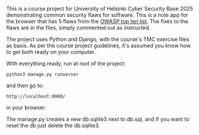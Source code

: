 This is a course project for University of Helsinki Cyber Security Base 2025 demonstrating common security flaws for software. This is a note app for the browser that has 5 flaws from the [OWASP top ten list](https://owasp.org/www-project-top-ten/). The fixes to the flaws are in the files, simply commented out as instructed.

The project uses Python and Django, with the course's TMC exercise files as basis. As per the course project guidelines, it's assumed you know how to get both ready on your computer.

With everything ready, run at root of the project:

```
python3 manage.py runserver
```

and then go to:

```
http://localhost:8000/
```

in your browser.

The manage.py creates a new db.sqlite3 next to db.sql, and if you want to reset the db just delete the db.sqlite3.
